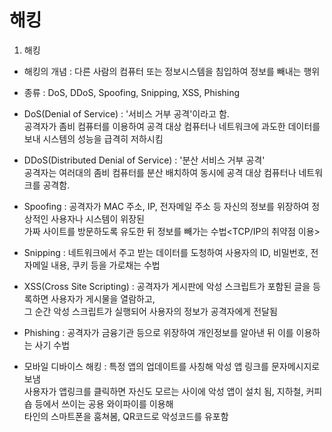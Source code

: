 # 해킹

1. 해킹
- 해킹의 개념 : 다른 사람의 컴퓨터 또는 정보시스템을 침입하여 정보를 빼내는 행위

- 종류 : DoS, DDoS, Spoofing, Snipping, XSS, Phishing

- DoS(Denial of Service) : '서비스 거부 공격'이라고 함.  
공격자가 좀비 컴퓨터를 이용하여 공격 대상 컴퓨터나 네트워크에 과도한 데이터를 보내 시스템의 성능을 급격히 저하시킴

- DDoS(Distributed Denial of Service) : '분산 서비스 거부 공격'  
공격자는 여러대의 좀비 컴퓨터를 분산 배치하여 동시에 공격 대상 컴퓨터나 네트워크를 공격함.

- Spoofing : 공격자가 MAC 주소, IP, 전자메일 주소 등 자신의 정보를 위장하여 정상적인 사용자나 시스템이 위장된  
가짜 사이트를 방문하도록 유도한 뒤 정보를 빼가는 수법<TCP/IP의 취약점 이용>

- Snipping : 네트워크에서 주고 받는 데이터를 도청하여 사용자의 ID, 비밀번호, 전자메일 내용, 쿠키 등을 가로채는 수법

- XSS(Cross Site Scripting) : 공격자가 게시판에 악성 스크립트가 포함된 글을 등록하면 사용자가 게시물을 열람하고,  
그 순간 악성 스크립트가 실행되어 사용자의 정보가 공격자에게 전달됨

- Phishing : 공격자가 금융기관 등으로 위장하여 개인정보를 알아낸 뒤 이를 이용하는 사기 수법

- 모바일 디바이스 해킹 : 특정 앱의 업데이트를 사칭해 악성 앱 링크를 문자메시지로 보냄  
사용자가 앱링크를 클릭하면 자신도 모르는 사이에 악성 앱이 설치 됨, 지하철, 커피숍 등에서 쓰이는 공용 와이파이를 이용해  
타인의 스마트폰을 훔쳐봄, QR코드로 악성코드를 유포함
